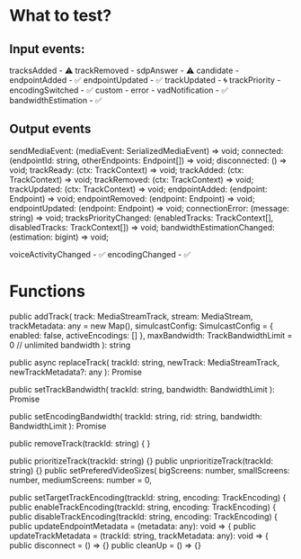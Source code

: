 # What to test?

## Input events:

tracksAdded - ⚠️
trackRemoved - 
sdpAnswer - ⚠️
candidate -
endpointAdded - ✅
endpointUpdated - ✅
trackUpdated - 🌀
trackPriority -
encodingSwitched - ✅
custom -
error -
vadNotification - ✅
bandwidthEstimation - ✅

## Output events

sendMediaEvent: (mediaEvent: SerializedMediaEvent) => void;
connected: (endpointId: string, otherEndpoints: Endpoint[]) => void;
disconnected: () => void;
trackReady: (ctx: TrackContext) => void;
trackAdded: (ctx: TrackContext) => void;
trackRemoved: (ctx: TrackContext) => void;
trackUpdated: (ctx: TrackContext) => void;
endpointAdded: (endpoint: Endpoint) => void;
endpointRemoved: (endpoint: Endpoint) => void;
endpointUpdated: (endpoint: Endpoint) => void;
connectionError: (message: string) => void;
tracksPriorityChanged: (enabledTracks: TrackContext[], disabledTracks: TrackContext[]) => void;
bandwidthEstimationChanged: (estimation: bigint) => void;

voiceActivityChanged - ✅
encodingChanged - ✅

# Functions

public addTrack(
track: MediaStreamTrack,
stream: MediaStream,
trackMetadata: any = new Map(),
simulcastConfig: SimulcastConfig = { enabled: false, activeEncodings: [] },
maxBandwidth: TrackBandwidthLimit = 0 // unlimited bandwidth
): string

public async replaceTrack(
trackId: string,
newTrack: MediaStreamTrack,
newTrackMetadata?: any
): Promise<boolean>

public setTrackBandwidth(
trackId: string,
bandwidth: BandwidthLimit
): Promise<boolean>

public setEncodingBandwidth(
trackId: string,
rid: string,
bandwidth: BandwidthLimit
): Promise<boolean>

public removeTrack(trackId: string) {
}

public prioritizeTrack(trackId: string) {}
public unprioritizeTrack(trackId: string) {}
public setPreferedVideoSizes(
bigScreens: number,
smallScreens: number,
mediumScreens: number = 0,

public setTargetTrackEncoding(trackId: string, encoding: TrackEncoding) {
public enableTrackEncoding(trackId: string, encoding: TrackEncoding) {
public disableTrackEncoding(trackId: string, encoding: TrackEncoding) {
public updateEndpointMetadata = (metadata: any): void => {
public updateTrackMetadata = (trackId: string, trackMetadata: any): void => {
public disconnect = () => {}
public cleanUp = () => {}
